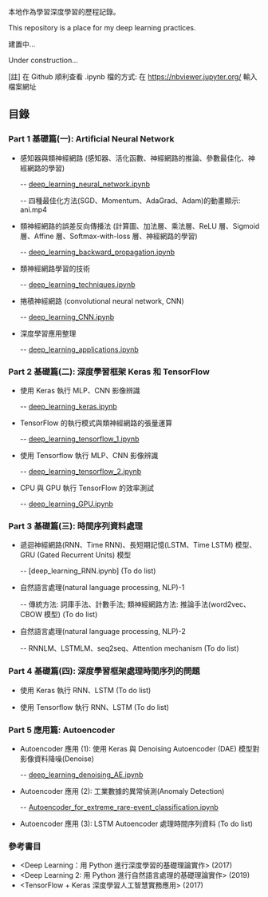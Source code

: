 本地作為學習深度學習的歷程記錄。

This repository is a place for my deep learning practices.

建置中...

Under construction...

[註] 在 Github 順利查看 .ipynb 檔的方式: 在 https://nbviewer.jupyter.org/ 輸入檔案網址

## 目錄
### Part 1 基礎篇(一): Artificial Neural Network
- 感知器與類神經網路 (感知器、活化函數、神經網路的推論、參數最佳化、神經網路的學習) 

  -- [deep_learning_neural_network.ipynb](https://nbviewer.jupyter.org/github/yeh8211TK/deep_learning_practice/blob/master/deep_learning_neural_network.ipynb)

  -- 四種最佳化方法(SGD、Momentum、AdaGrad、Adam)的動畫顯示: ani.mp4

- 類神經網路的誤差反向傳播法 (計算圖、加法層、乘法層、ReLU 層、Sigmoid 層、Affine 層、Softmax-with-loss 層、神經網路的學習)

  -- [deep_learning_backward_propagation.ipynb](https://nbviewer.jupyter.org/github/yeh8211TK/deep_learning_practice/blob/master/deep_learning_backward_propagation.ipynb)

- 類神經網路學習的技術

  -- [deep_learning_techniques.ipynb](https://nbviewer.jupyter.org/github/yeh8211TK/deep_learning_practice/blob/master/deep_learning_techniques.ipynb)

- 捲積神經網路 (convolutional neural network, CNN)

  -- [deep_learning_CNN.ipynb](https://nbviewer.jupyter.org/github/yeh8211TK/deep_learning_practice/blob/master/deep_learning_CNN.ipynb)
  
- 深度學習應用整理
     
  -- [deep_learning_applications.ipynb](https://nbviewer.jupyter.org/github/yeh8211TK/deep_learning_practice/blob/master/deep_learning_applications.ipynb)

### Part 2 基礎篇(二): 深度學習框架 Keras 和 TensorFlow
- 使用 Keras 執行 MLP、CNN 影像辨識

  -- [deep_learning_keras.ipynb](https://nbviewer.jupyter.org/github/yeh8211TK/deep_learning_practice/blob/master/deep_learning_keras.ipynb)

- TensorFlow 的執行模式與類神經網路的張量運算

  -- [deep_learning_tensorflow_1.ipynb](https://nbviewer.jupyter.org/github/yeh8211TK/deep_learning_practice/blob/master/deep_learning_tensorflow_1.ipynb)

- 使用 Tensorflow 執行 MLP、CNN 影像辨識

  -- [deep_learning_tensorflow_2.ipynb](https://nbviewer.jupyter.org/github/yeh8211TK/deep_learning_practice/blob/master/deep_learning_tensorflow_2.ipynb)
  
- CPU 與 GPU 執行 TensorFlow 的效率測試

  -- [deep_learning_GPU.ipynb](https://nbviewer.jupyter.org/github/yeh8211TK/deep_learning_practice/blob/master/deep_learning_GPU.ipynb)

### Part 3 基礎篇(三): 時間序列資料處理
- 遞迴神經網路(RNN、Time RNN)、長短期記憶(LSTM、Time LSTM) 模型、GRU (Gated Recurrent Units) 模型

  -- [deep_learning_RNN.ipynb] (To do list)

- 自然語言處理(natural language processing, NLP)-1

  -- 傳統方法: 詞庫手法、計數手法; 類神經網路方法: 推論手法(word2vec、CBOW 模型) (To do list)

- 自然語言處理(natural language processing, NLP)-2

  -- RNNLM、LSTMLM、seq2seq、Attention mechanism (To do list)

### Part 4 基礎篇(四): 深度學習框架處理時間序列的問題
- 使用 Keras 執行 RNN、LSTM (To do list)

- 使用 Tensorflow 執行 RNN、LSTM (To do list)

### Part 5 應用篇: Autoencoder
- Autoencoder 應用 (1): 使用 Keras 與 Denoising Autoencoder (DAE) 模型對影像資料降噪(Denoise)

  -- [deep_learning_denoising_AE.ipynb](https://nbviewer.jupyter.org/github/yeh8211TK/deep_learning_practice/blob/master/deep_learning_denoising_AE.ipynb)

- Autoencoder 應用 (2): 工業數據的異常偵測(Anomaly Detection)

  -- [Autoencoder_for_extreme_rare-event_classification.ipynb](https://nbviewer.jupyter.org/github/yeh8211TK/deep_learning_practice/blob/master/Autoencoder_for_extreme_rare-event_classification.ipynb)

- Autoencoder 應用 (3): LSTM Autoencoder 處理時間序列資料 (To do list)




### 參考書目
- <Deep Learning：用 Python 進行深度學習的基礎理論實作> (2017)
- <Deep Learning 2: 用 Python 進行自然語言處理的基礎理論實作> (2019)
- <TensorFlow + Keras 深度學習人工智慧實務應用> (2017)
